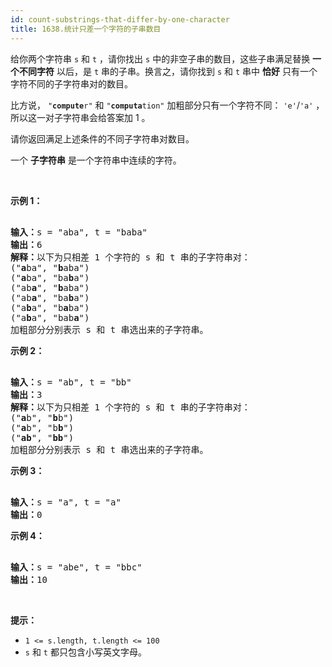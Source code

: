 ```yaml
---
id: count-substrings-that-differ-by-one-character
title: 1638.统计只差一个字符的子串数目
---
```

给你两个字符串 <code>s</code> 和 <code>t</code> ，请你找出 <code>s</code> 中的非空子串的数目，这些子串满足替换 **一个不同字符** 以后，是 <code>t</code> 串的子串。换言之，请你找到 <code>s</code> 和 <code>t</code> 串中 **恰好** 只有一个字符不同的子字符串对的数目。

比方说， <code>&#34;<strong>compute</strong>r&#34;</code> 和 <code>&#34;<strong>computa</strong>tion&#34;</code> 加粗部分只有一个字符不同： <code>&#39;e&#39;</code>/<code>&#39;a&#39;</code> ，所以这一对子字符串会给答案加 1 。

请你返回满足上述条件的不同子字符串对数目。

一个 **子字符串** 是一个字符串中连续的字符。

 

**示例 1：**


<pre><br/><b>输入：</b>s = &#34;aba&#34;, t = &#34;baba&#34;<br/><b>输出：</b>6<br/><strong>解释：</strong>以下为只相差 1 个字符的 s 和 t 串的子字符串对：<br/>(&#34;<strong>a</strong>ba&#34;, &#34;<strong>b</strong>aba&#34;)<br/>(&#34;<strong>a</strong>ba&#34;, &#34;ba<strong>b</strong>a&#34;)<br/>(&#34;ab<strong>a</strong>&#34;, &#34;<strong>b</strong>aba&#34;)<br/>(&#34;ab<strong>a</strong>&#34;, &#34;ba<strong>b</strong>a&#34;)<br/>(&#34;a<strong>b</strong>a&#34;, &#34;b<strong>a</strong>ba&#34;)<br/>(&#34;a<strong>b</strong>a&#34;, &#34;bab<strong>a</strong>&#34;)<br/>加粗部分分别表示 s 和 t 串选出来的子字符串。<br/></pre>

**示例 2：**

<pre><br/><b>输入：</b>s = &#34;ab&#34;, t = &#34;bb&#34;<br/><b>输出：</b>3<br/><strong>解释：</strong>以下为只相差 1 个字符的 s 和 t 串的子字符串对：<br/>(&#34;<strong>a</strong>b&#34;, &#34;<strong>b</strong>b&#34;)<br/>(&#34;<strong>a</strong>b&#34;, &#34;b<strong>b</strong>&#34;)<br/>(&#34;<strong>ab</strong>&#34;, &#34;<strong>bb</strong>&#34;)<br/>加粗部分分别表示 s 和 t 串选出来的子字符串。<br/></pre>

**示例 3：**

<pre><br/><b>输入：</b>s = &#34;a&#34;, t = &#34;a&#34;<br/><b>输出：</b>0<br/></pre>

**示例 4：**


<pre><br/><b>输入：</b>s = &#34;abe&#34;, t = &#34;bbc&#34;<br/><b>输出：</b>10<br/></pre>

 

**提示：**


- <code>1 &lt;= s.length, t.length &lt;= 100</code>
- <code>s</code> 和 <code>t</code> 都只包含小写英文字母。
